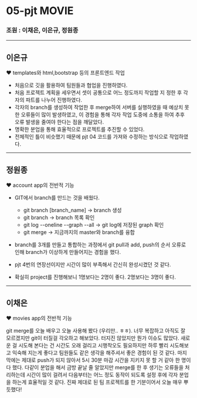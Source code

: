 # 05-pjt MOVIE
### 조원 : 이채은, 이은규, 정원종
<hr>

## 이은규
:heart: templates와 html,bootstrap 등의 프론트엔드 작업

- 처음으로 깃을 활용하여 팀원들과 협업을 진행하였다. 
- 처음 프로젝트 계획을 세우면서 셋이 공통으로 어느 정도까지 작업할 지 정한 후 각자의 파트를 나누어 진행하였다. 
- 각자의 branch를 생성하여 작업한 후 merge하여 서버를 실행하였을 때 예상치 못한 오류들이 많이 발생하였고, 이 경험을 통해 각자 작업 도중에 소통을 하여 추후 오류 발생을 줄여야 한다는 점을 깨달았다.
- 명확한 분업을 통해 효율적으로 프로젝트를 추진할 수 있었다.
- 전체적인 틀이 비슷했기 때문에 pjt 04 코드를 가져와 수정하는 방식으로 작업하였다. 

<hr>

## 정원종
:heart: account app의 전반적 기능
- GIT에서 branch를 만드는 것을 배웠다.
    - git branch [branch_name] -> branch 생성
    - git branch -> branch 목록 확인
    - git log --oneline --graph --all -> git log에 저장된 graph 확인
    - git merge -> 지금까지의 master와 branch를 융합

- branch를 3개를 만들고 통합하는 과정에서 git pull과 add, push의 순서 오류로 인해 branch가 이상하게 만들어지는 경험을 했다.
- pjt 4번의 연장선이지만 시간이 많이 부족해서 간신히 완성시켰던 것 같다.
- 확실히 project를 진행해보니 1명보다는 2명이 좋다. 2명보다는 3명이 좋다.

<hr>

## 이채은
:heart: movies app의 전반적 기능

git merge를 오늘 배우고 오늘 사용해 봤다 (우리만.. ㅎㅎ). 너무 복잡하고 아직도 잘 모르겠지만 git이 터질걸 각오하고 해보았다. 터지진 않았지만 뭔가 이슈도 많았다. 새로운 걸 시도해 본다는 건 시간도 오래 걸리고 시행착오도 필요하지만 하루 빨리 시도해보고 익숙해 지는게 좋다고 팀원들도 같은 생각을 해주셔서 좋은 경험이 된 것 같다. 마지막에는 제대로 push가 되지 않아서 5시 30분 마감 시간을 지키지 못 할 거 같아 한 명이 다 했다. 다같이 분업을 해서 금방 끝날 줄 알았지만 merge를 한  후 생기는 오류들을 처리하는데 시간이 많이 걸려서 다음부터는 어느 정도 동작이 되도록 설정 후에 각자 분업을 하는게 효율적일 것 같다. 진짜 제대로 된 팀 프로젝트를 한 기분이어서 오늘 매우 뿌듯했다!

